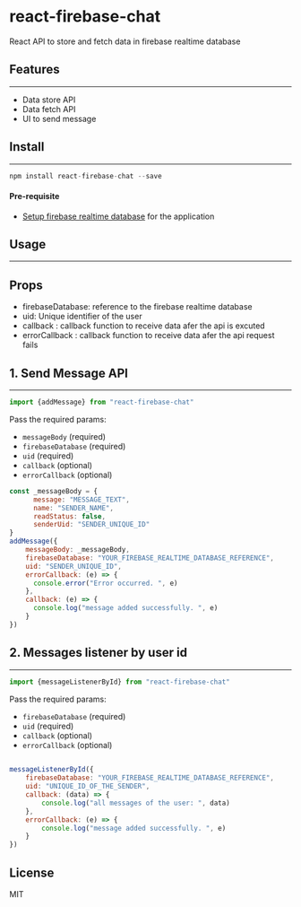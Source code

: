 # react-firebase-chat

React API to store and fetch data in firebase realtime database



## Features
***

- Data store API
- Data fetch API
- UI to send message 
   

  
## Install
***
```js
npm install react-firebase-chat --save
``` 
#### Pre-requisite

- [Setup firebase realtime database](https://firebase.google.com/docs/database/web/start) for the application


## Usage
***
## Props

- firebaseDatabase: reference to the firebase realtime database 
- uid: Unique identifier of the user
- callback : callback function to receive data afer the api is excuted
- errorCallback : callback function to receive data afer the api request fails

## 1. Send Message API
***
 ```js
import {addMessage} from "react-firebase-chat"
```

Pass the required params: 
- ``messageBody`` (required)
- ``firebaseDatabase`` (required)
- ``uid`` (required)
- ``callback`` (optional)
- ``errorCallback`` (optional)
```js
const _messageBody = {
      message: "MESSAGE_TEXT",
      name: "SENDER_NAME",
      readStatus: false,
      senderUid: "SENDER_UNIQUE_ID"
}
addMessage({
    messageBody: _messageBody,
    firebaseDatabase: "YOUR_FIREBASE_REALTIME_DATABASE_REFERENCE",
    uid: "SENDER_UNIQUE_ID",
    errorCallback: (e) => {
      console.error("Error occurred. ", e)
    },
    callback: (e) => {
      console.log("message added successfully. ", e)
    }
})
```

## 2. Messages listener by user id
***
 ```js
import {messageListenerById} from "react-firebase-chat"

```

Pass the required params: 
- ``firebaseDatabase`` (required)
- ``uid`` (required)
- ``callback`` (optional)
- ``errorCallback`` (optional)
```js
 
messageListenerById({
    firebaseDatabase: "YOUR_FIREBASE_REALTIME_DATABASE_REFERENCE",
    uid: "UNIQUE_ID_OF_THE_SENDER",
    callback: (data) => {
        console.log("all messages of the user: ", data)
    },
    errorCallback: (e) => {
        console.log("message added successfully. ", e)
    }
})
```

## License

MIT

